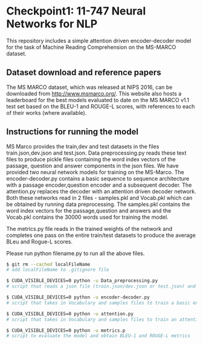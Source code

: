 # Checkpoint1: 11-747 Neural Networks for NLP
This repository includes a simple attention driven encoder-decoder model for the task of Machine Reading Comprehension on the 
MS-MARCO dataset. 

## Dataset download and reference papers
The MS MARCO dataset, which was released at NIPS 2016, can be downloaded from http://www.msmarco.org/. This website also hosts a leaderboard for the best models evaluated to date on the MS MARCO v1.1 test set based on the BLEU-1 and ROUGE-L scores, with references to each of their works (where available).

## Instructions for running the model
MS Marco provides the train,dev and test datasets in the files train.json,dev.json and test.json. Data preprocessing.py reads these text files to produce pickle files containing the word index vectors of the passage, question and answer components in the json files. We have provided two neural network models for training on the MS-Marco. The encoder-decoder.py contains a basic sequence to sequence architecture with a passage encoder,question encoder and a subsequent decoder. The attention.py replaces the decoder with an attention driven decoder network. Both these networks read in 2 files - samples.pkl and Vocab.pkl which can be obtained by running data preprocessing. The samples.pkl contains the word index vectors for the passage,question and answers and the Vocab.pkl contains the 30000 words used for training the model.

The metrics.py file reads in the trained weights of the network and completes one pass on the entire train/test datasets to produce the average BLeu and Rogue-L scores.

Please run python filename.py to run all the above files.
```sh
$ git rm --cached localFileName
# add localFileName to .gitignore file 

$ CUDA_VISIBLE_DEVICES=0 python -u Data_preprocessing.py
# script that reads a json file (train.json/dev.json or test.json) and produces 2 pickle files - samples.pkl and Vocab.pkl which will be required to run the encoder-decoder.py / attention.py

$ CUDA_VISIBLE_DEVICES=0 python -u encoder-decoder.py
# script that takes in Vocabulary and samples files to train a basic encoder decoder architecture

$ CUDA_VISIBLE_DEVICES=0 python -u attention.py
# script that takes in Vocabulary and samples files to train an attention driven encoder decoder architecture

$ CUDA_VISIBLE_DEVICES=0 python -u metrics.p
# script to evaluate the model and obtain BLEU-1 and ROUGE-L metrics
